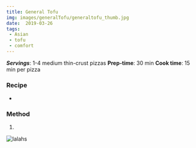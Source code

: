 ```yaml
---
title: General Tofu
img: images/generalTofu/generaltofu_thumb.jpg
date:  2019-03-26
tags:
 - Asian
 - tofu
 - comfort
---
```


<preview text>

***Servings***: 1-4 medium thin-crust pizzas
**Prep-time**: 30 min
**Cook time**: 15 min per pizza

### Recipe

-

### Method

1.

![lalahs](images/generalTofu/generaltofu_thumb.jpg)




